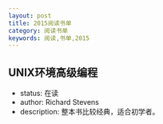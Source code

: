 ```yaml
---
layout: post
title: 2015阅读书单
category: 阅读书单
keywords: 阅读,书单,2015
---
```


## UNIX环境高级编程

- status: 在读
- author: Richard Stevens
- description: 整本书比较经典，适合初学者。

